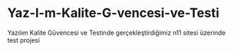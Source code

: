 # Yaz-l-m-Kalite-G-vencesi-ve-Testi
Yazılım Kalite Güvencesi ve Testinde gerçekleştirdiğimiz n11 sitesi üzerinde test projesi
